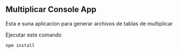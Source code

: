 ## Multiplicar Console App

Esta e suna aplicacion para generar archivos de tablas de multiplicar

Ejecutar este comando

```
npm install
```